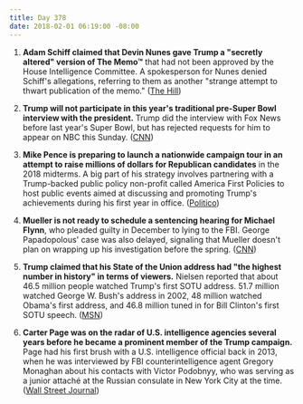 ```yaml
---
title: Day 378
date: 2018-02-01 06:19:00 -08:00
---
```


1. **Adam Schiff claimed that Devin Nunes gave Trump a "secretly altered" version of The Memo™** that had not been approved by the House Intelligence Committee. A spokesperson for Nunes denied Schiff's allegations, referring to them as another "strange attempt to thwart publication of the memo." ([The Hill](http://thehill.com/homenews/house/371756-schiff-accuses-nunes-of-sending-trump-edited-memo))

2. **Trump will not participate in this year's traditional pre-Super Bowl interview with the president.** Trump did the interview with Fox News before last year's Super Bowl, but has rejected requests for him to appear on NBC this Sunday. ([CNN](http://money.cnn.com/2018/01/31/media/super-bowl-trump/index.html))

3. **Mike Pence is preparing to launch a nationwide campaign tour in an attempt to raise millions of dollars for Republican candidates** in the 2018 midterms. A big part of his strategy involves partnering with a Trump-backed public policy non-profit called America First Policies to host public events aimed at discussing and promoting Trump's achievements during his first year in office. ([Politico](https://www.politico.com/story/2018/02/01/mike-pence-republicans-congress-midterms-381261))

4. **Mueller is not ready to schedule a sentencing hearing for Michael Flynn**, who pleaded guilty in December to lying to the FBI. George Papadopolous' case was also delayed, signaling that Mueller doesn't plan on wrapping up his investigation before the spring. ([CNN](https://www.cnn.com/2018/01/31/politics/robert-mueller-michael-flynn/index.html))

5. **Trump claimed that his State of the Union address had "the highest number in history" in terms of viewers.** Nielsen reported that about 46.5 million people watched Trump's first SOTU address. 51.7 million watched George W. Bush's address in 2002, 48 million watched Obama's first address, and 46.8 million tuned in for Bill Clinton's first SOTU speech. ([MSN](https://www.msn.com/en-us/news/factcheck/trump-falsely-claims-most-watched-state-of-union/ar-BBIyn7C))

6. **Carter Page was on the radar of U.S. intelligence agencies several years before he became a prominent member of the Trump campaign.** Page had his first brush with a U.S. intelligence official back in 2013, when he was interviewed by FBI counterintelligence agent Gregory Monaghan about his contacts with Victor Podobnyy, who was serving as a junior attaché at the Russian consulate in New York City at the time. ([Wall Street Journal](https://www.wsj.com/articles/former-trump-aide-carter-page-was-on-u-s-counterintelligence-radar-before-russia-dossier-1517486401))